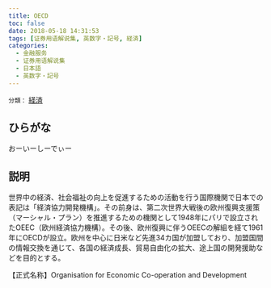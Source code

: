 ```yaml
---
title: OECD
toc: false
date: 2018-05-18 14:31:53
tags: [证券用语解说集, 英数字・記号, 経済]
categories:
  - 金融服务
  - 证券用语解说集
  - 日本語
  - 英数字・記号
---
```


`分類：` [経済](/tags/経済/)

## ひらがな

おーいーしーでぃー

## 説明

世界中の経済、社会福祉の向上を促進するための活動を行う国際機関で日本での表記は「経済協力開発機構」。その前身は、第二次世界大戦後の欧州復興支援策（マーシャル・プラン）を推進するための機関として1948年にパリで設立されたOEEC（欧州経済協力機構）。その後、欧州復興に伴うOEECの解組を経て1961年にOECDが設立。欧州を中心に日米など先進34カ国が加盟しており、加盟国間の情報交換を通じて、各国の経済成長、貿易自由化の拡大、途上国の開発援助などを目的とする。

【正式名称】Organisation for Economic Co-operation and Development

